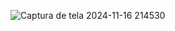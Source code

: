 ![Captura de tela 2024-11-16 214530](https://github.com/user-attachments/assets/17932d97-3f09-4774-a790-5fc21ec93e2d)
